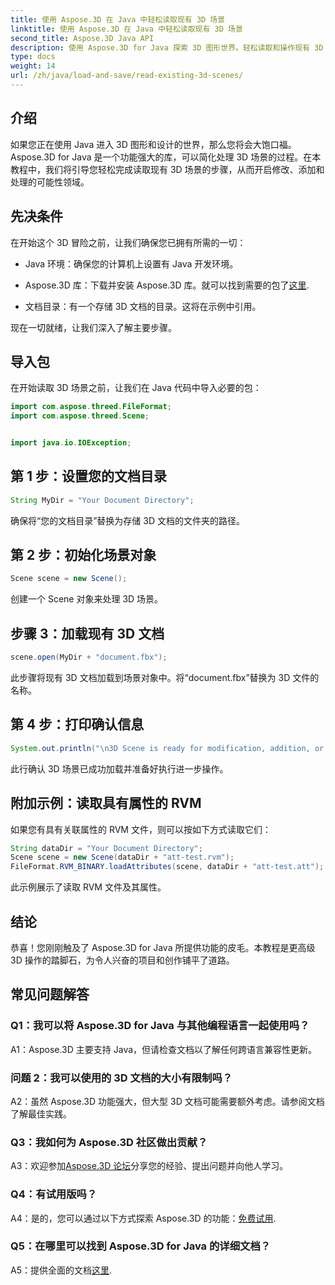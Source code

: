```yaml
---
title: 使用 Aspose.3D 在 Java 中轻松读取现有 3D 场景
linktitle: 使用 Aspose.3D 在 Java 中轻松读取现有 3D 场景
second_title: Aspose.3D Java API
description: 使用 Aspose.3D for Java 探索 3D 图形世界。轻松读取和操作现有 3D 场景。
type: docs
weight: 14
url: /zh/java/load-and-save/read-existing-3d-scenes/
---
```

## 介绍

如果您正在使用 Java 进入 3D 图形和设计的世界，那么您将会大饱口福。 Aspose.3D for Java 是一个功能强大的库，可以简化处理 3D 场景的过程。在本教程中，我们将引导您轻松完成读取现有 3D 场景的步骤，从而开启修改、添加和处理的可能性领域。

## 先决条件

在开始这个 3D 冒险之前，让我们确保您已拥有所需的一切：

- Java 环境：确保您的计算机上设置有 Java 开发环境。

-  Aspose.3D 库：下载并安装 Aspose.3D 库。就可以找到需要的包了[这里](https://releases.aspose.com/3d/java/).

- 文档目录：有一个存储 3D 文档的目录。这将在示例中引用。

现在一切就绪，让我们深入了解主要步骤。

## 导入包

在开始读取 3D 场景之前，让我们在 Java 代码中导入必要的包：

```java
import com.aspose.threed.FileFormat;
import com.aspose.threed.Scene;


import java.io.IOException;
```

## 第 1 步：设置您的文档目录

```java
String MyDir = "Your Document Directory";
```

确保将“您的文档目录”替换为存储 3D 文档的文件夹的路径。

## 第 2 步：初始化场景对象

```java
Scene scene = new Scene();
```

创建一个 Scene 对象来处理 3D 场景。

## 步骤 3：加载现有 3D 文档

```java
scene.open(MyDir + "document.fbx");
```

此步骤将现有 3D 文档加载到场景对象中。将“document.fbx”替换为 3D 文件的名称。

## 第 4 步：打印确认信息

```java
System.out.println("\n3D Scene is ready for modification, addition, or processing purposes.");
```

此行确认 3D 场景已成功加载并准备好执行进一步操作。

## 附加示例：读取具有属性的 RVM

如果您有具有关联属性的 RVM 文件，则可以按如下方式读取它们：

```java
String dataDir = "Your Document Directory";
Scene scene = new Scene(dataDir + "att-test.rvm");
FileFormat.RVM_BINARY.loadAttributes(scene, dataDir + "att-test.att");
```

此示例展示了读取 RVM 文件及其属性。

## 结论

恭喜！您刚刚触及了 Aspose.3D for Java 所提供功能的皮毛。本教程是更高级 3D 操作的踏脚石，为令人兴奋的项目和创作铺平了道路。

## 常见问题解答

### Q1：我可以将 Aspose.3D for Java 与其他编程语言一起使用吗？

A1：Aspose.3D 主要支持 Java，但请检查文档以了解任何跨语言兼容性更新。

### 问题 2：我可以使用的 3D 文档的大小有限制吗？

A2：虽然 Aspose.3D 功能强大，但大型 3D 文档可能需要额外考虑。请参阅文档了解最佳实践。

### Q3：我如何为 Aspose.3D 社区做出贡献？

 A3：欢迎参加[Aspose.3D 论坛](https://forum.aspose.com/c/3d/18)分享您的经验、提出问题并向他人学习。

### Q4：有试用版吗？

 A4：是的，您可以通过以下方式探索 Aspose.3D 的功能：[免费试用](https://releases.aspose.com/).

### Q5：在哪里可以找到 Aspose.3D for Java 的详细文档？

A5：提供全面的文档[这里](https://reference.aspose.com/3d/java/).